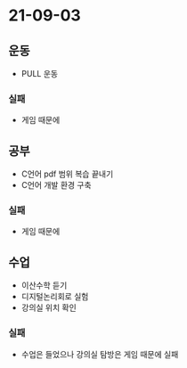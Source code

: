 # 21-09-03

## 운동
- PULL 운동

### 실패
- 게임 때문에

## 공부
- C언어 pdf 범위 복습 끝내기
- C언어 개발 환경 구축

### 실패
- 게임 때문에

## 수업
- 이산수학 듣기
- 디지털논리회로 실험
- 강의실 위치 확인

### 실패
- 수업은 들었으나 강의실 탐방은 게임 때문에 실패